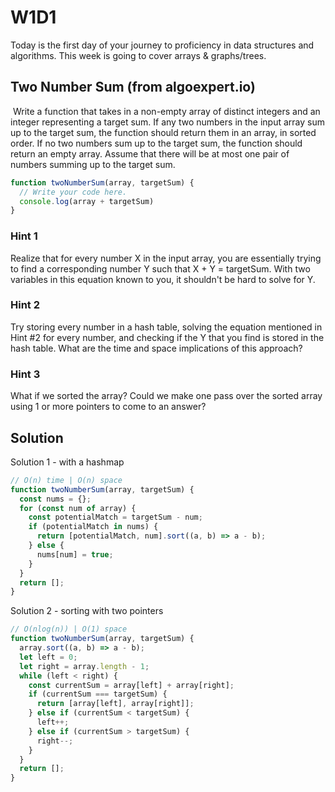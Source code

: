 # W1D1

Today is the first day of your journey to proficiency in data structures and algorithms.  This week is going to cover arrays & graphs/trees.

## Two Number Sum (from algoexpert.io)
​
Write a function that takes in a non-empty array of distinct integers and an integer representing a target sum. If any two numbers in the input array sum up to the target sum, the function should return them in an array, in sorted order. If no two numbers sum up to the target sum, the function should return an empty array. Assume that there will be at most one pair of numbers summing up to the target sum.

```JavaScript
function twoNumberSum(array, targetSum) {
  // Write your code here.
  console.log(array + targetSum)
}
```

### Hint 1
Realize that for every number X in the input array, you are essentially trying to find a corresponding number Y such that X + Y = targetSum. With two variables in this equation known to you, it shouldn't be hard to solve for Y.

### Hint 2
Try storing every number in a hash table, solving the equation mentioned in Hint #2 for every number, and checking if the Y that you find is stored in the hash table. What are the time and space implications of this approach?

### Hint 3
What if we sorted the array?  Could we make one pass over the sorted array using 1 or more pointers to come to an answer?

## Solution

Solution 1 - with a hashmap
```JavaScript
// O(n) time | O(n) space
function twoNumberSum(array, targetSum) {
  const nums = {};
  for (const num of array) {
    const potentialMatch = targetSum - num;
    if (potentialMatch in nums) {
      return [potentialMatch, num].sort((a, b) => a - b);
    } else {
      nums[num] = true;
    }
  }
  return [];
}
```

Solution 2 - sorting with two pointers
```JavaScript
// O(nlog(n)) | O(1) space
function twoNumberSum(array, targetSum) {
  array.sort((a, b) => a - b);
  let left = 0;
  let right = array.length - 1;
  while (left < right) {
    const currentSum = array[left] + array[right];
    if (currentSum === targetSum) {
      return [array[left], array[right]];
    } else if (currentSum < targetSum) {
      left++;
    } else if (currentSum > targetSum) {
      right--;
    }
  }
  return [];
}
```